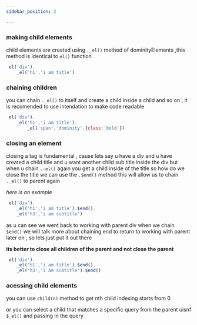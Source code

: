 ```yaml
---
sidebar_position: 2

---
```


### making child elements

child elements are created using `._el()` method of dominityElements ,this method is identical to `el()` function

```js
 el('div').
    _el('h1','i am title')

```
### chaining children

you can chain `._el()` to itself and create a child inside a child and so on , it is recomended to use intendation to make code readable

```js
 el('div').
    _el('h1','i am title').
        _el('span','dominity',{class:'bold'})

```
### closing an element

closing a tag is fundamental , cause lets say u have a div and u have created a child title and u want another child sub title inside the div but when u chain 
`.-el()` again you get a child inside of the title so how do we close the title we can use the `.$end()`  method this will allow us to chain `._el()` to parent again

_here is an example_
```js
 el('div').
    _el('h1','i am title').$end().
    _el('h3','i am subtitle')

```

as u can see we went back to working with parent div when we chain `$end()` 
we will talk more about chaining end to return to working with parent later on , so lets just put it out there

 **its better to close all children of the parent and not close the parent**

```js
 el('div').
    _el('h1','i am title').$end().
    _el('h3','i am subtitle').$end()

```

### acessing child elements 

you can use `child(n)` method to get nth child indexing starts from 0

or you can select a child that matches a specific query from the parent uisnf `$_el()` and passing in the query